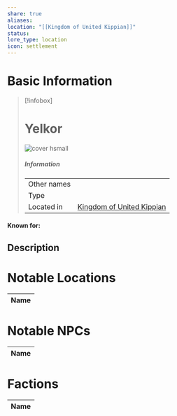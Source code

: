 ```yaml
---
share: true
aliases: 
location: "[[Kingdom of United Kippian]]"
status: 
lore_type: location
icon: settlement
---
```

# Basic Information
> [!infobox]
> # Yelkor
> ![cover hsmall](insertimage.png)
> ##### Information
> |   |  |
> | ---- | ---- |
> | Other names | |
> | Type | 
> | Located in | [Kingdom of United Kippian](../Kingdoms/Kingdom%20of%20United%20Kippian.md)|
#### Known for:
## Description
# Notable Locations
| Name |
| ---- |

# Notable NPCs
| Name |
| ---- |

# Factions
| Name |
| ---- |
